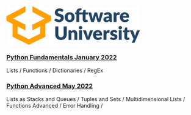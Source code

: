 <img align="center" src="/assets/Software-University-logo.png" alt="Softuni" width="350">



### [Python Fundamentals January 2022](https://github.com/sasho1320/Softuni/tree/main/Python%20Fundamentals%20January%202022)
Lists / Functions / Dictionaries / RegEx

### [Python Advanced May 2022](https://github.com/sasho1320/Softuni/tree/main/Python%20Advanced%20May%202022)
Lists as Stacks and Queues / Tuples and Sets / Multidimensional Lists / Functions Advanced / Error Handling / 
